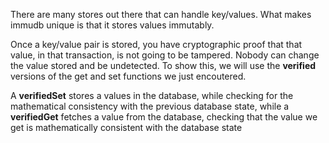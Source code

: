 There are many stores out there that can handle key/values. What makes immudb unique is that it stores values immutably.

Once a key/value pair is stored, you have cryptographic proof that that value, in that transaction, is not going to be tampered. Nobody can change the value stored and be undetected. To show this, we will use the **verified** versions of the get and set functions we just encoutered.

A **verifiedSet** stores a values in the database, while checking for the mathematical consistency with the previous database state, while a **verifiedGet** fetches a value from the database, checking that the value we get is mathematically consistent with the database state